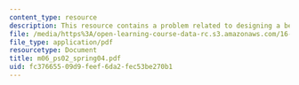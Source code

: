```yaml
---
content_type: resource
description: This resource contains a problem related to designing a beam-like structure.
file: /media/https%3A/open-learning-course-data-rc.s3.amazonaws.com/16-01-unified-engineering-i-ii-iii-iv-fall-2005-spring-2006/fc37665509d9feef6da2fec53be270b1_m06_ps02_spring04.pdf
file_type: application/pdf
resourcetype: Document
title: m06_ps02_spring04.pdf
uid: fc376655-09d9-feef-6da2-fec53be270b1
---
```

